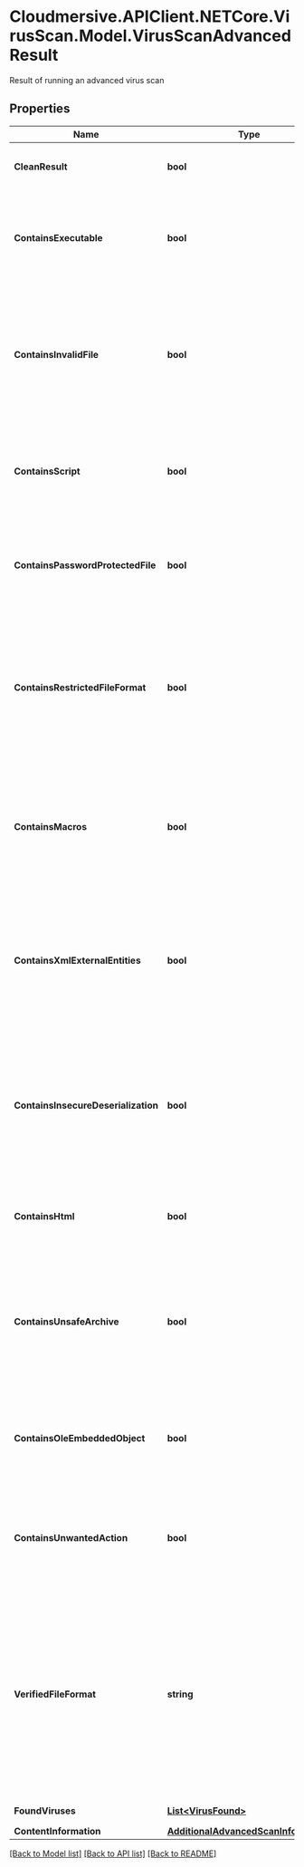 # Cloudmersive.APIClient.NETCore.VirusScan.Model.VirusScanAdvancedResult
Result of running an advanced virus scan

## Properties

Name | Type | Description | Notes
------------ | ------------- | ------------- | -------------
**CleanResult** | **bool** | True if the scan contained no viruses, false otherwise | [optional] 
**ContainsExecutable** | **bool** | True if the scan contained an executable (application code), which can be a significant risk factor | [optional] 
**ContainsInvalidFile** | **bool** | True if the scan contained an invalid file (such as a PDF that is not a valid PDF, Word Document that is not a valid Word Document, etc.), which can be a significant risk factor | [optional] 
**ContainsScript** | **bool** | True if the scan contained a script (such as a PHP script, Python script, etc.) which can be a significant risk factor | [optional] 
**ContainsPasswordProtectedFile** | **bool** | True if the scan contained a password protected or encrypted file, which can be a significant risk factor | [optional] 
**ContainsRestrictedFileFormat** | **bool** | True if the uploaded file is of a type that is not allowed based on the optional restrictFileTypes parameter, false otherwise; if restrictFileTypes is not set, this will always be false | [optional] 
**ContainsMacros** | **bool** | True if the uploaded file contains embedded Macros of other embedded threats within the document, which can be a significant risk factor | [optional] 
**ContainsXmlExternalEntities** | **bool** | True if the uploaded file contains embedded XML External Entity threats of other embedded threats within the document, which can be a significant risk factor | [optional] 
**ContainsInsecureDeserialization** | **bool** | True if the uploaded file contains embedded Insecure Deserialization threats of other embedded threats within the document, which can be a significant risk factor | [optional] 
**ContainsHtml** | **bool** | True if the uploaded file contains HTML, which can be a significant risk factor | [optional] 
**ContainsUnsafeArchive** | **bool** | True if the uploaded file contains unsafe archive (e.g. zip) content, such as a Zip Bomb, or other configurations of a zip file that could lead to an unsafe extraction | [optional] 
**ContainsOleEmbeddedObject** | **bool** | True if the uploaded file contains an OLE embedded object, which can be a significant risk factor | [optional] 
**ContainsUnwantedAction** | **bool** | True if the uploaded file contains an unwanted automatic action, which can be a significant risk factor | [optional] 
**VerifiedFileFormat** | **string** | For file format verification-supported file formats, the contents-verified file format of the file.  Null indicates that the file format is not supported for contents verification.  If a Virus or Malware is found, this field will always be set to Null. | [optional] 
**FoundViruses** | [**List&lt;VirusFound&gt;**](VirusFound.md) | Array of viruses found, if any | [optional] 
**ContentInformation** | [**AdditionalAdvancedScanInformation**](AdditionalAdvancedScanInformation.md) |  | [optional] 

[[Back to Model list]](../README.md#documentation-for-models) [[Back to API list]](../README.md#documentation-for-api-endpoints) [[Back to README]](../README.md)

